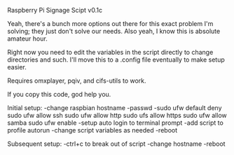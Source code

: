 Raspberry Pi Signage Scipt v0.1c

Yeah, there's a bunch more options out there for this exact problem I'm solving; they just don't solve our needs. Also yeah, I know this is absolute amateur hour.

Right now you need to edit the variables in the script directly to change directories and such. I'll move this to a .config file eventually to make setup easier.

Requires omxplayer, pqiv, and cifs-utils to work.

If you copy this code, god help you.

Initial setup:
-change raspbian hostname
-passwd
-sudo ufw default deny
sudo ufw allow ssh
sudo ufw allow http
sudo ufs allow https
sudo ufw allow samba
sudo ufw enable
-setup auto login to terminal prompt
-add script to profile autorun
-change script variables as needed
-reboot

Subsequent setup:
-ctrl+c to break out of script
-change hostname
-reboot
